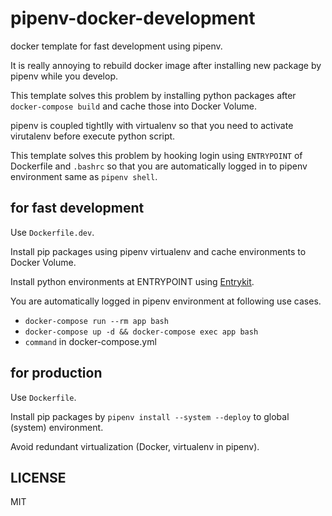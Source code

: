 # pipenv-docker-development

docker template for fast development using pipenv.

It is really annoying to rebuild docker image after installing new package by pipenv while you develop.

This template solves this problem by installing python packages after `docker-compose build` and cache those into Docker Volume.

pipenv is coupled tightlly with virtualenv so that you need to activate virutalenv before execute python script.

This template solves this problem by hooking login using `ENTRYPOINT` of Dockerfile and `.bashrc` so that you are automatically logged in to pipenv environment same as `pipenv shell`.

## for fast development

Use `Dockerfile.dev`.

Install pip packages using pipenv virtualenv and cache environments to Docker Volume.

Install python environments at ENTRYPOINT using [Entrykit](https://github.com/progrium/entrykit).

You are automatically logged in pipenv environment at following use cases.

- `docker-compose run --rm app bash`
- `docker-compose up -d && docker-compose exec app bash`
- `command` in docker-compose.yml

## for production

Use `Dockerfile`.

Install pip packages by `pipenv install --system --deploy` to global (system) environment.

Avoid redundant virtualization (Docker, virtualenv in pipenv).

## LICENSE

MIT
